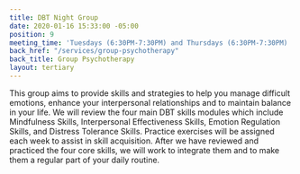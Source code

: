```yaml
---
title: DBT Night Group
date: 2020-01-16 15:33:00 -05:00
position: 9
meeting_time: 'Tuesdays (6:30PM-7:30PM) and Thursdays (6:30PM-7:30PM) '
back_href: "/services/group-psychotherapy"
back_title: Group Psychotherapy
layout: tertiary
---
```


This group aims to provide skills and strategies to help you manage difficult emotions, enhance your interpersonal relationships and to maintain balance in your life. We will review the four main DBT skills modules which include Mindfulness Skills, Interpersonal Effectiveness Skills, Emotion Regulation Skills, and Distress Tolerance Skills. Practice exercises will be assigned each week to assist in skill acquisition. After we have reviewed and practiced the four core skills, we will work to integrate them and to make them a regular part of your daily routine.
